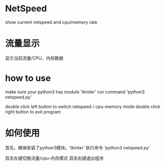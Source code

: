 # NetSpeed
show current netspeed and cpu/memory rate

# 流量显示
显示当前流量/CPU、内存数据

# how to use
make sure your python3 has module 'tkinter'
run command 'python3 netspeed.py'

double click left button to switch netspeed / cpu-memory mode
double click right button to exit program

# 如何使用
首先，确保安装了python3模块，‘tkinter’
执行命令 ‘python3 netspeed.py'

双击左键切换流量/cpu-内存模式
双击右键退出程序
